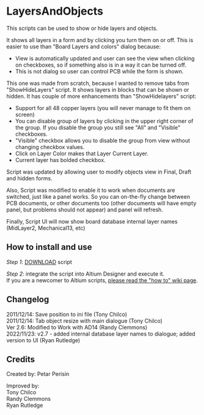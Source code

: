 # LayersAndObjects
This scripts can be used to show or hide layers and objects.

It shows all layers in a form and by clicking you turn them on or off. This is easier to use than "Board Layers and colors" dialog because:
- View is automatically updated and user can see the view when clicking on checkboxes, so if something also is in a way it can be turned off.
- This is not dialog so user can control PCB while the form is shown.

This one was made from scratch, because I wanted to remove tabs from "ShowHideLayers" script. It shows layers in blocks that can be shown or hidden. It has couple of more enhancements than "ShowHidelayers" script:
- Support for all 48 copper layers (you will never manage to fit them on screen)
- You can disable group of layers by clicking in the upper right corner of the group. If you disable the group you still see "All" and "Visible" checkboxes.
- "Visible" checkbox allows you to disable the group from view without changing checkbox values.
- Click on Layer Color makes that Layer Current Layer.
- Current layer has bolded checkbox.

Script was updated by allowing user to modify objects view in Final, Draft and hidden forms.

Also, Script was modified to enable it to work when documents are switched, just like a panel works. So you can on-the-fly change between PCB documents, or other documents too (other documents will have empty panel, but problems should not appear) and panel will refresh.

Finally, Script UI will now show board database internal layer names (MidLayer2, Mechanical13, etc)

## How to install and use
_Step 1_: [DOWNLOAD](https://altium-designer-addons.github.io/DownGit/#/home?url=https://github.com/Altium-Designer-addons/scripts-libraries/tree/master/Scripts%20-%20PCB/LayersAndObjects) script

_Step 2_: integrate the script into Altium Designer and execute it.\
If you are a newcomer to Altium scripts, [please read the "how to" wiki page](https://github.com/Altium-Designer-addons/scripts-libraries/wiki/HowTo_execute_scripts).

## Changelog
2011/12/14: Save position to ini file (Tony Chilco)\
2011/12/14: Tab object resize with main dialogue (Tony Chilco)\
Ver 2.6: Modified to Work with AD14 (Randy Clemmons)\
2022/11/23: v2.7 - added internal database layer names to dialogue; added version to UI (Ryan Rutledge)


## Credits
Created by: Petar Perisin

Improved by:\
Tony Chilco\
Randy Clemmons\
Ryan Rutledge
